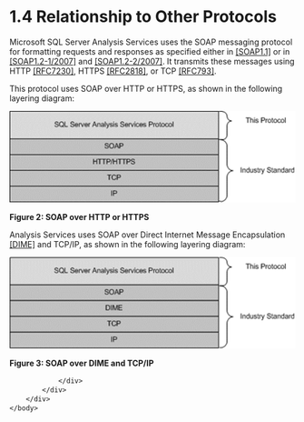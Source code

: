 <html dir="LTR" xmlns:mshelp="http://msdn.microsoft.com/mshelp" xmlns:ddue="http://ddue.schemas.microsoft.com/authoring/2003/5" xmlns:xlink="http://www.w3.org/1999/xlink" xmlns:tool="http://www.microsoft.com/tooltip">
    <head>
        <meta http-equiv="Content-Type" content="text/html; CHARSET=utf-8"></meta>
        <meta name="save" content="history"></meta>
        <title>1.4 Relationship to Other Protocols</title>
        <xml>
            <mshelp:toctitle title="1.4 Relationship to Other Protocols"></mshelp:toctitle>
            <mshelp:rltitle title="[MS-SSAS]: Relationship to Other Protocols"></mshelp:rltitle>
            <mshelp:keyword index="A" term="a30f0c6e-1cc1-4905-a373-1c0f1637a372"></mshelp:keyword>
            <mshelp:attr name="DCSext.ContentType" value="open specification"></mshelp:attr>
            <mshelp:attr name="AssetID" value="a30f0c6e-1cc1-4905-a373-1c0f1637a372"></mshelp:attr>
            <mshelp:attr name="TopicType" value="kbRef"></mshelp:attr>
            <mshelp:attr name="DCSext.Title" value="[MS-SSAS]: Relationship to Other Protocols" />
        </xml>
    </head>
    <body>
        <div id="header">
            <h1 class="heading">1.4 Relationship to Other Protocols</h1>
        </div>
        <div id="mainSection">
            <div id="mainBody">
                <div id="allHistory" class="saveHistory"></div>
                <div id="sectionSection0" class="section" name="collapseableSection">
                    

<p>Microsoft SQL Server Analysis Services uses the SOAP
messaging protocol for formatting requests and responses as specified either in
<a href="https://go.microsoft.com/fwlink/?LinkId=90520">[SOAP1.1]</a> or in <a href="https://go.microsoft.com/fwlink/?LinkId=94664">[SOAP1.2-1/2007]</a> and <a href="https://go.microsoft.com/fwlink/?LinkId=119124">[SOAP1.2-2/2007]</a>. It
transmits these messages using HTTP <a href="https://go.microsoft.com/fwlink/?LinkId=402094">[RFC7230]</a>, HTTPS <a href="https://go.microsoft.com/fwlink/?LinkId=90383">[RFC2818]</a>, or TCP <a href="https://go.microsoft.com/fwlink/?LinkId=150872">[RFC793]</a>.</p>

<p>This protocol uses SOAP over HTTP or HTTPS, as shown in the
following layering diagram:</p>

<p><img id="MS-SSAS_pict38439dd5-efcc-413e-5950-512c56fcec76.png" src="MS-SSAS_files/image002.png" alt="SOAP over HTTP or HTTPS" title="SOAP over HTTP or HTTPS"></p>

<p><b>Figure 2: SOAP over HTTP or HTTPS</b></p>

<p>Analysis Services uses SOAP over Direct Internet Message
Encapsulation <a href="https://go.microsoft.com/fwlink/?LinkId=89847">[DIME]</a>
and TCP/IP, as shown in the following layering diagram:</p>

<p><img id="MS-SSAS_pict7da204fa-fee9-bb19-e49c-860eb41cfc22.png" src="MS-SSAS_files/image003.png" alt="SOAP over DIME and TCP/IP" title="SOAP over DIME and TCP/IP"></p>

<p><b>Figure 3: SOAP over DIME and TCP/IP</b></p>


                </div>
            </div>
        </div>
    </body>
</html>